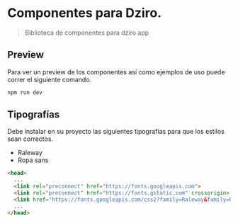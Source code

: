 # Componentes para Dziro.

> Biblioteca de componentes para dziro app

## Preview 
Para ver un preview de los componentes así como ejemplos de uso puede correr el siguiente comando.
```bash
npm run dev
```

## Tipografías
Debe instalar en su proyecto las siguientes tipografías para que los estilos sean correctos.
- Raleway
- Ropa sans

```html
<head>
  ...
  <link rel="preconnect" href="https://fonts.googleapis.com">
  <link rel="preconnect" href="https://fonts.gstatic.com" crossorigin>
  <link href="https://fonts.googleapis.com/css2?family=Raleway&family=Ropa+Sans&display=swap" rel="stylesheet">
  ...
</head>
```